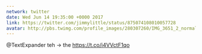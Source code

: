 ```yaml
---
network: twitter
date: Wed Jun 14 19:35:00 +0000 2017
link: https://twitter.com/jimmylittle/status/875074108010057728
avatar: http://pbs.twimg.com/profile_images/280307260/IMG_3651_2_normal.jpg
---
```


@TextExpander teh -> the https://t.co/i4VVctF1qo
